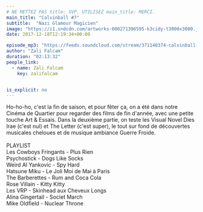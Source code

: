 ```yaml
---
# NE METTEZ PAS title: SVP. UTILISEZ main_title: MERCI.
main_title: "Calvinball #7"
subtitle:  "Nazi Glamour Magicien"
image: "https://i1.sndcdn.com/artworks-000271396595-k3cidy-t3000x3000.jpg"
date: 2017-12-18T12:19:34+00:00

episode_mp3: "https://feeds.soundcloud.com/stream/371148374-calvinball-radio-calvinball-7-nazi-glamour-magicien.mp3"
author: "Zali Falcam"
duration: "02:13:32"
people_link: 
  - name: Zali Falcam
    key: zalifalcam


is_explicit: no
---
```


<PodcastHeader/>

<!-- ECRIRE LA DESCRIPTION DE L'EPISODE SOUS CETTE LIGNE -->
Ho-ho-ho, c'est la fin de saison, et pour fêter ça, on a été dans notre Cinéma de Quartier pour regarder des films de fin d'année, avec une petite touche Art &amp; Essais. Dans la deuxième partie, on teste les Visual Novel Dies Irae (c'est nul) et The Letter (c'est super), le tout sur fond de découvertes musicales cheloues et de musique ambiance Guerre Froide.<br><br>PLAYLIST<br>Les Cowboys Fringants - Plus Rien<br>Psychostick - Dogs Like Socks<br>Weird Al Yankovic - Spy Hard<br>Hatsune Miku - Le Joli Moi de Mai à Paris<br>The Barberettes - Rum and Coca Cola<br>Rose Villain - Kitty Kitty<br>Les VRP - Skinhead aux Cheveux Longs<br>Alina Gingertail - Societ March<br>Mike Oldfield - Nuclear Throne

